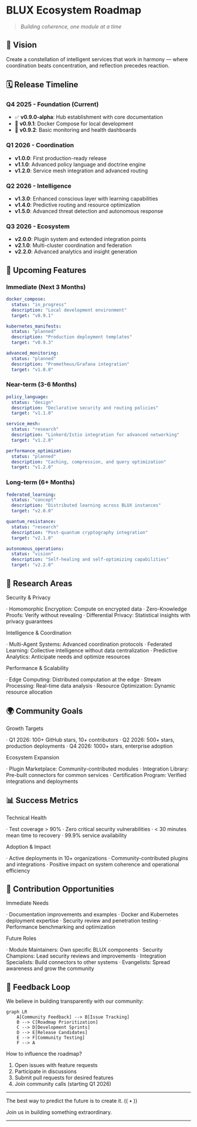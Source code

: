 # BLUX Ecosystem Roadmap

> *Building coherence, one module at a time*

## 🎯 Vision

Create a constellation of intelligent services that work in harmony — where coordination beats concentration, and reflection precedes reaction.

## 🗓️ Release Timeline

### Q4 2025 - Foundation (Current)
- ✅ **v0.9.0-alpha**: Hub establishment with core documentation
- 🚧 **v0.9.1**: Docker Compose for local development
- 🔄 **v0.9.2**: Basic monitoring and health dashboards

### Q1 2026 - Coordination
- **v1.0.0**: First production-ready release
- **v1.1.0**: Advanced policy language and doctrine engine
- **v1.2.0**: Service mesh integration and advanced routing

### Q2 2026 - Intelligence  
- **v1.3.0**: Enhanced conscious layer with learning capabilities
- **v1.4.0**: Predictive routing and resource optimization
- **v1.5.0**: Advanced threat detection and autonomous response

### Q3 2026 - Ecosystem
- **v2.0.0**: Plugin system and extended integration points
- **v2.1.0**: Multi-cluster coordination and federation
- **v2.2.0**: Advanced analytics and insight generation

## 🎁 Upcoming Features

### Immediate (Next 3 Months)
```yaml
docker_compose:
  status: "in_progress"
  description: "Local development environment"
  target: "v0.9.1"

kubernetes_manifests:
  status: "planned" 
  description: "Production deployment templates"
  target: "v0.9.3"

advanced_monitoring:
  status: "planned"
  description: "Prometheus/Grafana integration"
  target: "v1.0.0"
```

### Near-term (3-6 Months)

```yaml
policy_language:
  status: "design"
  description: "Declarative security and routing policies"
  target: "v1.1.0"

service_mesh:
  status: "research"
  description: "Linkerd/Istio integration for advanced networking"
  target: "v1.2.0"

performance_optimization:
  status: "planned"
  description: "Caching, compression, and query optimization"
  target: "v1.2.0"
```

### Long-term (6+ Months)

```yaml
federated_learning:
  status: "concept"
  description: "Distributed learning across BLUX instances"
  target: "v2.0.0"

quantum_resistance:
  status: "research"
  description: "Post-quantum cryptography integration"
  target: "v2.1.0"

autonomous_operations:
  status: "vision"
  description: "Self-healing and self-optimizing capabilities"
  target: "v2.2.0"
```

## 🔬 Research Areas

Security & Privacy

· Homomorphic Encryption: Compute on encrypted data
· Zero-Knowledge Proofs: Verify without revealing
· Differential Privacy: Statistical insights with privacy guarantees

Intelligence & Coordination

· Multi-Agent Systems: Advanced coordination protocols
· Federated Learning: Collective intelligence without data centralization
· Predictive Analytics: Anticipate needs and optimize resources

Performance & Scalability

· Edge Computing: Distributed computation at the edge
· Stream Processing: Real-time data analysis
· Resource Optimization: Dynamic resource allocation

## 🌍 Community Goals

Growth Targets

· Q1 2026: 100+ GitHub stars, 10+ contributors
· Q2 2026: 500+ stars, production deployments
· Q4 2026: 1000+ stars, enterprise adoption

Ecosystem Expansion

· Plugin Marketplace: Community-contributed modules
· Integration Library: Pre-built connectors for common services
· Certification Program: Verified integrations and deployments

## 📊 Success Metrics

Technical Health

· Test coverage > 90%
· Zero critical security vulnerabilities
· < 30 minutes mean time to recovery
· 99.9% service availability

Adoption & Impact

· Active deployments in 10+ organizations
· Community-contributed plugins and integrations
· Positive impact on system coherence and operational efficiency

## 🤝 Contribution Opportunities

Immediate Needs

· Documentation improvements and examples
· Docker and Kubernetes deployment expertise
· Security review and penetration testing
· Performance benchmarking and optimization

Future Roles

· Module Maintainers: Own specific BLUX components
· Security Champions: Lead security reviews and improvements
· Integration Specialists: Build connectors to other systems
· Evangelists: Spread awareness and grow the community

## 🔄 Feedback Loop

We believe in building transparently with our community:

```mermaid
graph LR
    A[Community Feedback] --> B[Issue Tracking]
    B --> C[Roadmap Prioritization]
    C --> D[Development Sprints]
    D --> E[Release Candidates]
    E --> F[Community Testing]
    F --> A
```

How to influence the roadmap?

1. Open issues with feature requests
2. Participate in discussions
3. Submit pull requests for desired features
4. Join community calls (starting Q1 2026)

---

The best way to predict the future is to create it.  (( • ))

Join us in building something extraordinary.

---